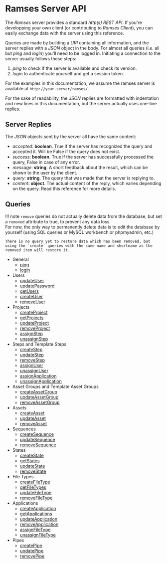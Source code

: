 # Ramses Server API

The *Ramses* server provides a standard *http(s) REST API*. If you're developping your own client (or contributing to *Ramses Client*), you can easily exchange data with the server using this reference.

Queries are made by building a *URI* containing all information, and the server replies with a *JSON* object in the body. For almost all queries (i.e. all but *ping* and *login*) you'll need to be logged in. Initiating a connection to the server usually follows these steps:

1. *ping* to check if the server is available and check its version.
2. *login* to authenticate yourself and get a session token.

For the examples in this documentation, we assume the ramses server is available at `http://your.server/ramses/`.

For the sake of readability, the *JSON* replies are formatted with indentation and new lines in this documentation, but the server actually uses one-line replies.

## Server Replies

The *JSON* objects sent by the server all have the same content:

- *accepted*: **boolean**. True if the server has recognized the query and accepted it. Will be False if the query does not exist.
- *success*: **boolean**. True if the server has successfully processed the query, False in case of any error.
- *message*: **string**. A short feedback about the result, which can be shown to the user by the client.
- *query*: **string**. The query that was made that the server is replying to.
- *content*: **object**. The actual content of the reply, which varies depending on the query. Read this reference for more details.

## Queries

!!! note
    `remove` queries do not actually delete data from the database, but set a `removed` attribute to true, to prevent any data loss.  
    For now, the only way to permanently delete data is to edit the database by yourself (using SQL queries or MySQL workbench or phpmyadmin, etc.)

    There is no query yet to restore data which has been removed, but using the `create` queries with the same name and shortname as the removed item will restore it.

- General
    - [ping](general.md#ping)
    - [login](general.md#login)
- Users
    - [updateUser](users.md#updateuser)
    - [updatePassword](users.md#updatepassword)
    - [getUsers](users.md#getusers)
    - [createUser](users.md#createuser)
    - [removeUser](users.md#removeuser)
- Projects
    - [createProject](projects#createproject)
    - [getProjects](projects#getprojects)
    - [updateProject](projects#updateproject)
    - [removeProject](projects#removeproject)
    - [assignStep](projects#assignstep)
    - [unassignStep](projects#unassignstep)
- Steps and Template Steps
    - [createStep](steps#createstep)
    - [updateStep](steps#updatestep)
    - [removeStep](steps#removestep)
    - [assignUser](steps#assignuser)
    - [unassignUser](steps#unassignuser)
    - [assignApplication](steps#assignapplication)
    - [unassignApplication](steps#unassignapplication)
- Asset Groups and Template Asset Groups
    - [createAssetGroup](assetgroups#createassetgroup)
    - [updateAssetGroup](assetgroups#updateassetgroup)
    - [removeAssetGroup](assetgroups#removeassetgroup)
- Assets
    - [createAsset](assets#createasset)
    - [updateAsset](assets#updateasset)
    - [removeAsset](assets#removeasset)
- Sequences
    - [createSequence](sequences#createsequence)
    - [updateSequence](sequences#updatesequence)
    - [removeSequence](sequences#removesequence)
- States
    - [createState](states#createstate)
    - [getStates](states#getstates)
    - [updateState](states#updatestate)
    - [removeState](states#removestate)
- File Types
    - [createFileType](filetypes#createfiletype)
    - [getFileTypes](filetypes#getfiletype)
    - [updateFileType](filetypes#updatefiletype)
    - [removeFileType](filetypes#removefiletype)
- Applications
    - [createApplication](applications#createapplication)
    - [getApplications](applications#getapplication)
    - [updateApplication](applications#updateapplication)
    - [removeApplication](applications#removeapplication)
    - [assignFileType](steps#assignfiletype)
    - [unassignFileType](steps#unassignfiletype)
- Pipes
    - [createPipe](pipes#createpipe)
    - [updatePipe](pipes#updatepipe)
    - [removePipe](pipes#removepipe)